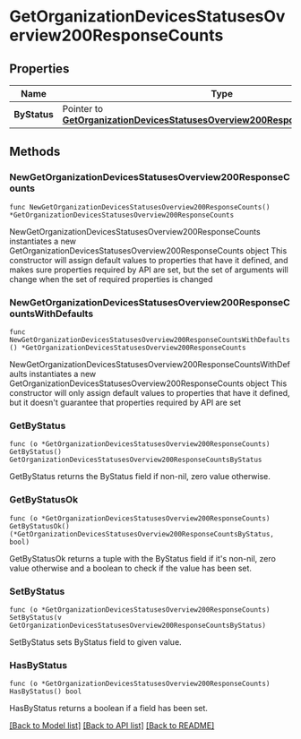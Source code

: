# GetOrganizationDevicesStatusesOverview200ResponseCounts

## Properties

Name | Type | Description | Notes
------------ | ------------- | ------------- | -------------
**ByStatus** | Pointer to [**GetOrganizationDevicesStatusesOverview200ResponseCountsByStatus**](GetOrganizationDevicesStatusesOverview200ResponseCountsByStatus.md) |  | [optional] 

## Methods

### NewGetOrganizationDevicesStatusesOverview200ResponseCounts

`func NewGetOrganizationDevicesStatusesOverview200ResponseCounts() *GetOrganizationDevicesStatusesOverview200ResponseCounts`

NewGetOrganizationDevicesStatusesOverview200ResponseCounts instantiates a new GetOrganizationDevicesStatusesOverview200ResponseCounts object
This constructor will assign default values to properties that have it defined,
and makes sure properties required by API are set, but the set of arguments
will change when the set of required properties is changed

### NewGetOrganizationDevicesStatusesOverview200ResponseCountsWithDefaults

`func NewGetOrganizationDevicesStatusesOverview200ResponseCountsWithDefaults() *GetOrganizationDevicesStatusesOverview200ResponseCounts`

NewGetOrganizationDevicesStatusesOverview200ResponseCountsWithDefaults instantiates a new GetOrganizationDevicesStatusesOverview200ResponseCounts object
This constructor will only assign default values to properties that have it defined,
but it doesn't guarantee that properties required by API are set

### GetByStatus

`func (o *GetOrganizationDevicesStatusesOverview200ResponseCounts) GetByStatus() GetOrganizationDevicesStatusesOverview200ResponseCountsByStatus`

GetByStatus returns the ByStatus field if non-nil, zero value otherwise.

### GetByStatusOk

`func (o *GetOrganizationDevicesStatusesOverview200ResponseCounts) GetByStatusOk() (*GetOrganizationDevicesStatusesOverview200ResponseCountsByStatus, bool)`

GetByStatusOk returns a tuple with the ByStatus field if it's non-nil, zero value otherwise
and a boolean to check if the value has been set.

### SetByStatus

`func (o *GetOrganizationDevicesStatusesOverview200ResponseCounts) SetByStatus(v GetOrganizationDevicesStatusesOverview200ResponseCountsByStatus)`

SetByStatus sets ByStatus field to given value.

### HasByStatus

`func (o *GetOrganizationDevicesStatusesOverview200ResponseCounts) HasByStatus() bool`

HasByStatus returns a boolean if a field has been set.


[[Back to Model list]](../README.md#documentation-for-models) [[Back to API list]](../README.md#documentation-for-api-endpoints) [[Back to README]](../README.md)



